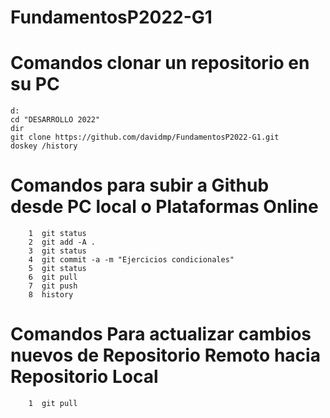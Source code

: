 # FundamentosP2022-G1

# Comandos clonar un repositorio en su PC

```console
d:
cd "DESARROLLO 2022"
dir
git clone https://github.com/davidmp/FundamentosP2022-G1.git
doskey /history
```

# Comandos para subir a Github desde PC local o Plataformas Online

```console
    1  git status
    2  git add -A .
    3  git status
    4  git commit -a -m "Ejercicios condicionales"
    5  git status
    6  git pull
    7  git push
    8  history
```

# Comandos Para actualizar cambios nuevos de Repositorio Remoto hacia Repositorio Local

```console
    1  git pull
```